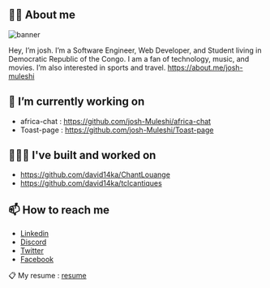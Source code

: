 ## ✌🏽 About me

![banner](https://github.com/josh-Muleshi/josh-Muleshi/blob/master/assets/josh-banner.png)

Hey, I’m josh. I’m a Software Engineer, Web Developer, and Student living in Democratic Republic of the Congo. I am a fan of technology, music, and movies. I’m also interested in sports and travel. https://about.me/josh-muleshi


## 🔭 I’m currently working on 
- africa-chat : https://github.com/josh-Muleshi/africa-chat
- Toast-page : https://github.com/josh-Muleshi/Toast-page


## 👨🏽‍🔧 I've built and worked on
- https://github.com/david14ka/ChantLouange
- https://github.com/david14ka/tclcantiques


## 📫 How to reach me
- [Linkedin](https://www.linkedin.com/in/josu%C3%A9-muleshi-220623158/)
- [Discord](https://discord.com/channels/@me)
- [Twitter](https://twitter.com/home?lang=fr)
- [Facebook](https://web.facebook.com/josue.muleshi?ref=bookmarks)

📋 My resume : [resume](https://github.com/josh-Muleshi/josh-Muleshi/blob/master/assets/josh-MULESHI-cv.pdf)
